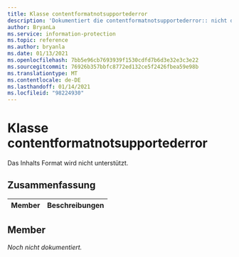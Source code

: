```yaml
---
title: Klasse contentformatnotsupportederror
description: 'Dokumentiert die contentformatnotsupportederror:: nicht definierte Klasse des Microsoft Information Protection (MIP) SDK.'
author: BryanLa
ms.service: information-protection
ms.topic: reference
ms.author: bryanla
ms.date: 01/13/2021
ms.openlocfilehash: 7bb5e96cb7693939f1530cdfd7b6d3e32e3c3e22
ms.sourcegitcommit: 76926b357bbfc8772ed132ce5f2426fbea59e98b
ms.translationtype: MT
ms.contentlocale: de-DE
ms.lasthandoff: 01/14/2021
ms.locfileid: "98224930"
---
```

# <a name="class-contentformatnotsupportederror"></a>Klasse contentformatnotsupportederror 
Das Inhalts Format wird nicht unterstützt.
  
## <a name="summary"></a>Zusammenfassung
 Member                        | Beschreibungen                                
--------------------------------|---------------------------------------------
  
## <a name="members"></a>Member
_Noch nicht dokumentiert._
